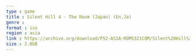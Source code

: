 ```yaml
---
type : game
title : Silent Hill 4 - The Room (Japan) (En,Ja)
genre : 
format : iso
region : asia
link : https://archive.org/download/PS2-ASIA-ROMS321COM/Silent%20Hill%204%20-%20The%20Room%20%28Japan%29%20%28En%2CJa%29.7z
size : 2.0GB
---
```

